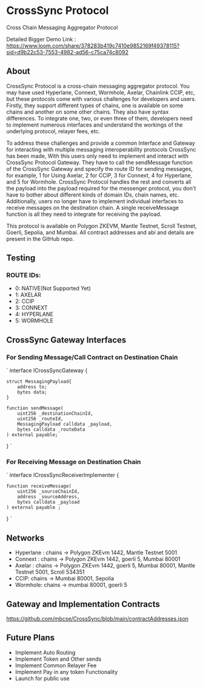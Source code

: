 # CrossSync Protocol
Cross Chain Messaging Aggregator Protocol

Detailed Bigger Demo Link : https://www.loom.com/share/378283b419c7410e9852169f49378115?sid=d9b22c53-7553-4982-ad56-c75ca74c8092

## About
CrossSync Protocol is a cross-chain messaging aggregator protocol. You may have used Hyperlane, Connext, Wormhole, Axelar, Chainlink CCIP, etc, but these protocols come with various challenges for developers and users. Firstly, they support different types of chains, one is available on some chains and another on some other chains. They also have syntax differences. To integrate one, two, or even three of them, developers need to implement numerous interfaces and understand the workings of the underlying protocol, relayer fees, etc.

To address these challenges and provide a common Interface and Gateway for interacting with multiple messaging interoperability protocols CrossSync has been made, With this users only need to implement and interact with CrossSync Protocol Gateway. They have to call the sendMessage function of the CrossSync Gateway and specify the route ID for sending messages, for example, 1 for Using Axelar, 2 for CCIP, 3 for Connext, 4 for Hyperlane, and 5 for Wormhole. CrossSync Protocol handles the rest and converts all the payload into the payload required for the messenger protocol, you don't have to bother about different kinds of domain IDs, chain names, etc. Additionally, users no longer have to implement individual interfaces to receive messages on the destination chain. A single receiveMessage function is all they need to integrate for receiving the payload.

This protocol is available on Polygon ZKEVM, Mantle Testnet, Scroll Testnet, Goerli, Sepolia, and Mumbai. All contract addresses and abi and details are present in the GitHub repo.

## Testing 
### ROUTE IDs:
- 0: NATIVE(Not Supported Yet)
- 1: AXELAR
- 2: CCIP
- 3: CONNEXT
- 4: HYPERLANE
- 5: WORMHOLE


## CrossSync Gateway Interfaces

### For Sending Message/Call Contract on Destination Chain
`
interface ICrossSyncGateway {

    struct MessagingPayload{
        address to;
        bytes data;
    }

    function sendMessage(
        uint256 _destinationChainId,
        uint256 _routeId,
        MessagingPayload calldata _payload,
        bytes calldata _routeData
    ) external payable;
}
`

### For Receiving Message on Destination Chain
`
interface ICrossSyncReceiverImplementer {

    function receiveMessage(
        uint256 _sourceChainId,
        address _sourceAddress,
        bytes calldata _payload
    ) external payable ;          
}
`

## Networks
- Hyperlane : chains -> Polygon ZKEvm 1442, Mantle Testnet 5001
- Connext : chains -> Polygon ZKEvm 1442, goerli 5, Mumbai 80001
- Axelar : chains -> Polygon ZKEvm 1442, goerli 5, Mumbai 80001, Mantle Testnet 5001, Scroll  534351 
- CCIP: chains  -> Mumbai 80001, Sepolia 
- Wormhole: chains -> mumbai 80001, goerli 5


## Gateway and Implementation  Contracts
https://github.com/mbcse/CrossSync/blob/main/contractAddresses.json


## Future Plans
- Implement Auto Routing
- Implement Token and Other sends
- Implement Common Relayer Fee
- Implement Pay in any token Functionality
- Launch for public use
